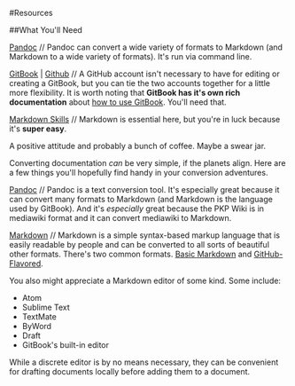 #Resources

##What You'll Need

[Pandoc](http://pandoc.org/) // Pandoc can convert a wide variety of formats to Markdown (and Markdown to a wide variety of formats). It's run via command line. 

[GitBook](http://www.gitbook.com) | [Github](http://github.com) // A GitHub account isn't necessary to have for editing or creating a GitBook, but you can tie the two accounts together for a little more flexibility. It is worth noting that **GitBook has it's own rich documentation** about [how to use GitBook](http://help.gitbook.com/). You'll need that.

[Markdown Skills](http://daringfireball.net/projects/markdown/syntax) // Markdown is essential here, but you're in luck because it's **super easy**. 

A positive attitude and probably a bunch of coffee. Maybe a swear jar.

Converting documentation *can* be very simple, if the planets align. Here are a few things you'll hopefully find handy in your conversion adventures. 

[Pandoc](http://pandoc.org/) // Pandoc is a text conversion tool. It's especially great because it can convert many formats to Markdown (and Markdown is the language used by GitBook). And it's *especially* great because the PKP Wiki is in mediawiki format and it can convert mediawiki to Markdown.

[Markdown](http://daringfireball.net/projects/markdown/syntax) // Markdown is a simple syntax-based markup language that is easily readable by people and can be converted to all sorts of beautiful other formats. There's two common formats. [Basic Markdown](http://daringfireball.net/projects/markdown/syntax) and [GitHub-Flavored](https://help.github.com/articles/github-flavored-markdown/). 

You also might appreciate a Markdown editor of some kind. Some include:

- Atom
- Sublime Text
- TextMate
- ByWord
- Draft
- GitBook's built-in editor

 
While a discrete editor is by no means necessary, they can be convenient for drafting documents locally before adding them to a document. 





